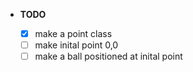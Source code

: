 - **TODO**

  - [x] make a point class
  - [ ] make inital point 0,0
  - [ ] make a ball positioned at inital point